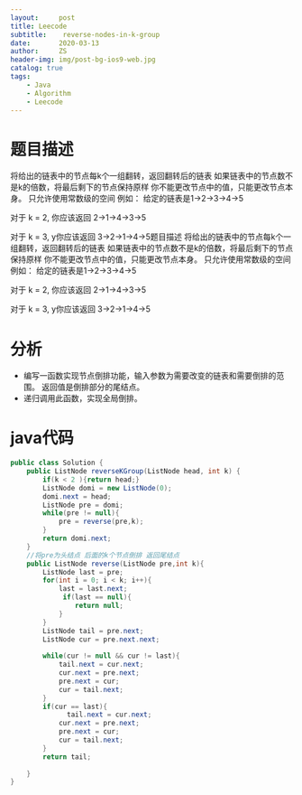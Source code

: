 ```yaml
---
layout:     post
title: Leecode
subtitle:    reverse-nodes-in-k-group
date:       2020-03-13
author:     ZS
header-img: img/post-bg-ios9-web.jpg
catalog: true
tags: 
    - Java
    - Algorithm
    - Leecode
---
```



# 题目描述
将给出的链表中的节点每k个一组翻转，返回翻转后的链表
如果链表中的节点数不是k的倍数，将最后剩下的节点保持原样
你不能更改节点中的值，只能更改节点本身。
只允许使用常数级的空间
例如：
给定的链表是1->2->3->4->5

对于 k = 2, 你应该返回 2->1->4->3->5

对于 k = 3, y你应该返回 3->2->1->4->5题目描述
将给出的链表中的节点每k个一组翻转，返回翻转后的链表
如果链表中的节点数不是k的倍数，将最后剩下的节点保持原样
你不能更改节点中的值，只能更改节点本身。
只允许使用常数级的空间
例如：
给定的链表是1->2->3->4->5

对于 k = 2, 你应该返回 2->1->4->3->5

对于 k = 3, y你应该返回 3->2->1->4->5

# 分析
* 编写一函数实现节点倒排功能，输入参数为需要改变的链表和需要倒排的范围。
	返回值是倒排部分的尾结点。
* 递归调用此函数，实现全局倒排。
# java代码
```java
public class Solution {
    public ListNode reverseKGroup(ListNode head, int k) {
        if(k < 2 ){return head;}
        ListNode domi = new ListNode(0);
        domi.next = head;
        ListNode pre = domi;
        while(pre != null){
            pre = reverse(pre,k);
        }
        return domi.next;
    }
    //将pre为头结点 后面的k个节点倒排 返回尾结点
    public ListNode reverse(ListNode pre,int k){        
        ListNode last = pre;
        for(int i = 0; i < k; i++){           
            last = last.next;
             if(last == null){
                return null;
            }
        }
        ListNode tail = pre.next;
        ListNode cur = pre.next.next;
        
        while(cur != null && cur != last){
            tail.next = cur.next;
            cur.next = pre.next;
            pre.next = cur;
            cur = tail.next;
        }
        if(cur == last){
              tail.next = cur.next;
            cur.next = pre.next;
            pre.next = cur;
            cur = tail.next;
        }
        return tail;
       
    }
}
```